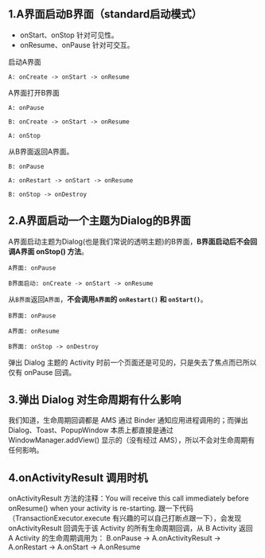 ## 1.A界面启动B界面（standard启动模式）

- onStart、onStop 针对可见性。
- onResume、onPause 针对可交互。

启动A界面
```shell
A: onCreate -> onStart -> onResume
```
A界面打开B界面
```shell
A: onPause

B: onCreate -> onStart -> onResume

A: onStop
```

从B界面返回A界面。

```shell
B: onPause

A: onRestart -> onStart -> onResume

B: onStop -> onDestroy
```
## 2.A界面启动一个主题为Dialog的B界面

A界面启动主题为Dialog(也是我们常说的透明主题)的B界面，**B界面启动后不会回调A界面 onStop() 方法**。

```shell
A界面: onPause

B界面启动: onCreate -> onStart -> onResume
```

从`B界面`返回`A界面`，**不会调用`A界面`的 `onRestart()` 和 `onStart()`**。

```shell
B界面: onPause

A界面: onResume

B界面: onStop -> onDestroy
```
弹出 Dialog 主题的 Activity 时前一个页面还是可见的，只是失去了焦点而已所以仅有 onPause 回调。

## 3.弹出 Dialog 对生命周期有什么影响

我们知道，生命周期回调都是 AMS 通过 Binder 通知应用进程调用的；而弹出 Dialog、Toast、PopupWindow 本质上都直接是通过 WindowManager.addView() 显示的（没有经过 AMS），所以不会对生命周期有任何影响。


## 4.onActivityResult 调用时机
onActivityResult 方法的注释：You will receive this call immediately before onResume() when your activity is re-starting. 跟一下代码（TransactionExecutor.execute 有兴趣的可以自己打断点跟一下），会发现 onActivityResult 回调先于该 Activity 的所有生命周期回调，从 B Activity 返回 A Activity 的生命周期调用为： B.onPause -> A.onActivityResult -> A.onRestart -> A.onStart -> A.onResume




